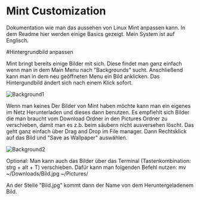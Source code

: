 # Mint Customization
Dokumentation wie man das aussehen von Linux Mint anpassen kann. In dem Readme hier werden einige Basics gezeigt. Mein System ist auf Englisch.


#Hintergrundbild anpassen

Mint bringt bereits einige Bilder mit sich. Diese findet man ganz einfach wenn man in dem Main Menu nach "Backgrounds" sucht. 
Anschließend kann man in dem neu geöffneten Menu ein Bild anklicken. Das Hintergundbild ändert sich nach einem Klick sofort.

![Background1](https://github.com/user-attachments/assets/e1f32eb5-1280-42c9-aecd-aaff9b129d0c)

Wenn man keines Der Bilder von Mint haben möchte kann man ein eigenes im Netz Herunterladen und dieses dann benutzen.
Es empfiehlt sich Bilder die man braucht vom Download Ordner in den Pictures Ordner zu verschieben, damit man es z.b. beim säubern nicht ausversehen löscht. Das geht ganz einfach über Drag and Drop im File manager.
Dann Rechtsklick auf das Bild und "Save as Wallpaper" auswählen.

![Background2](https://github.com/user-attachments/assets/2b87fdcb-f457-4270-9fed-4b15273b070d)

Optional: Man kann auch das Bilder über das Terminal (Tastenkombination: strg + alt + T) verschieben. 
Dafür kann man folgenden Befehl nutzen: mv ~/Downloads/Bild.jpg ~/Pictures/

An der Stelle "Bild.jpg" kommt dann der Name von dem Heruntergeladenem Bild. 
